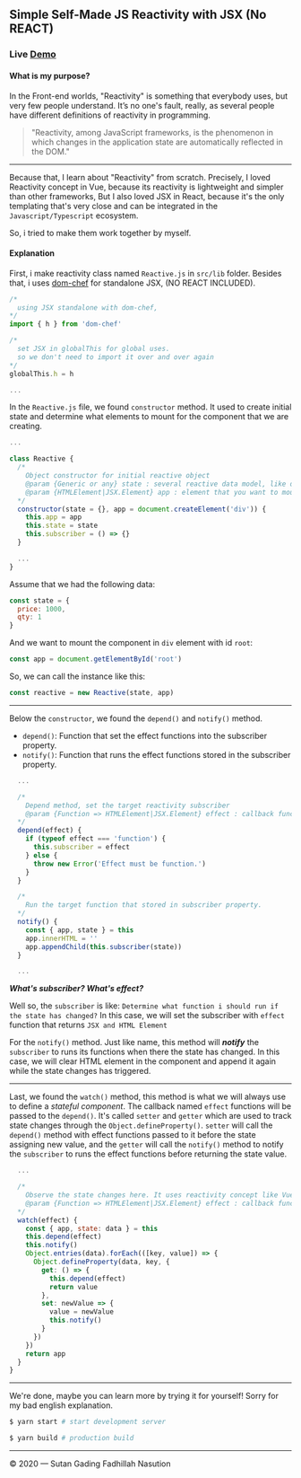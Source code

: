 ## Simple Self-Made JS Reactivity with JSX (No REACT)

### Live [Demo](https://selfmade-reactivity.sutanlab.id)

#### What is my purpose?
In the Front-end worlds, "Reactivity" is something that everybody uses, but very few people understand. It’s no one's fault, really, as several people have different definitions of reactivity in programming.

> "Reactivity, among JavaScript frameworks, is the phenomenon in which changes in the application state are automatically reflected in the DOM."

---

Because that, I learn about "Reactivity" from scratch. Precisely, I loved Reactivity concept in Vue, because its reactivity is lightweight and simpler than other frameworks, But I also loved JSX in React, because it's the only templating that's very close and can be integrated in the `Javascript/Typescript` ecosystem.

So, i tried to make them work together by myself.

#### Explanation
First, i make reactivity class named `Reactive.js` in `src/lib` folder. Besides that, i uses [dom-chef]() for standalone JSX, (NO REACT INCLUDED).

```js
/*
  using JSX standalone with dom-chef,
*/
import { h } from 'dom-chef'

/*
  set JSX in globalThis for global uses.
  so we don't need to import it over and over again
*/
globalThis.h = h

...
```

In the `Reactive.js` file, we found `constructor` method. It used to create initial state and determine what elements to mount for the component that we are creating.
```js
...

class Reactive {
  /*
    Object constructor for initial reactive object
    @param {Generic or any} state : several reactive data model, like data in VueJS or state in ReactJS
    @param {HTMLElement|JSX.Element} app : element that you want to mount
  */
  constructor(state = {}, app = document.createElement('div')) {
    this.app = app
    this.state = state
    this.subscriber = () => {}
  }

  ...
}
```

Assume that we had the following data:
```js
const state = {
  price: 1000,
  qty: 1
}
```

And we want to mount the component in `div` element with id `root`:
```js
const app = document.getElementById('root')
```

So, we can call the instance like this:
```js
const reactive = new Reactive(state, app)
```

---

Below the `constructor`, we found the `depend()` and `notify()` method. 
- `depend()`: Function that set the effect functions into the subscriber property.
- `notify()`: Function that runs the effect functions stored in the subscriber property.

```js
  ...

  /*
    Depend method, set the target reactivity subscriber 
    @param {Function => HTMLElement|JSX.Element} effect : callback function that return HTMLElement or JSX.Element
  */
  depend(effect) {
    if (typeof effect === 'function') {
      this.subscriber = effect
    } else {
      throw new Error('Effect must be function.')
    }
  }

  /*
    Run the target function that stored in subscriber property. 
  */
  notify() {
    const { app, state } = this
    app.innerHTML = ''
    app.appendChild(this.subscriber(state))
  }

  ...
```

***What's subscriber? What's effect?***

Well so, the `subscriber` is like: `Determine what function i should run if the state has changed?` In this case, we will set the subscriber with `effect` function that returns `JSX and HTML Element`

For the `notify()` method. Just like name, this method will ***notify*** the `subscriber` to runs its functions when there the state has changed. In this case, we will clear HTML element in the component and append it again while the state changes has triggered.

---

Last, we found the `watch()` method, this method is what we will always use to define a *stateful component*. The callback named `effect` functions will be passed to the `depend()`. It's called `setter` and `getter` which are used to track state changes through the `Object.defineProperty()`. `setter` will call the `depend()` method with effect functions passed to it before the state assigning new value, and the `getter` will call the `notify()` method to notify the `subscriber` to runs the effect functions before returning the state value.


```js
  ...

  /*
    Observe the state changes here. It uses reactivity concept like VueJS, with Object.defineProperty()
    @param {Function => HTMLElement|JSX.Element} effect : callback function that return HTMLElement or JSX.Element
  */
  watch(effect) {
    const { app, state: data } = this
    this.depend(effect)
    this.notify()
    Object.entries(data).forEach(([key, value]) => {
      Object.defineProperty(data, key, {
        get: () => {
          this.depend(effect)
          return value
        },
        set: newValue => {
          value = newValue
          this.notify()
        }
      })
    })
    return app
  }
}
```

---

We're done, maybe you can learn more by trying it for yourself! Sorry for my bad english explanation.

```bash
$ yarn start # start development server

$ yarn build # production build
```

***

© 2020 — Sutan Gading Fadhillah Nasution
